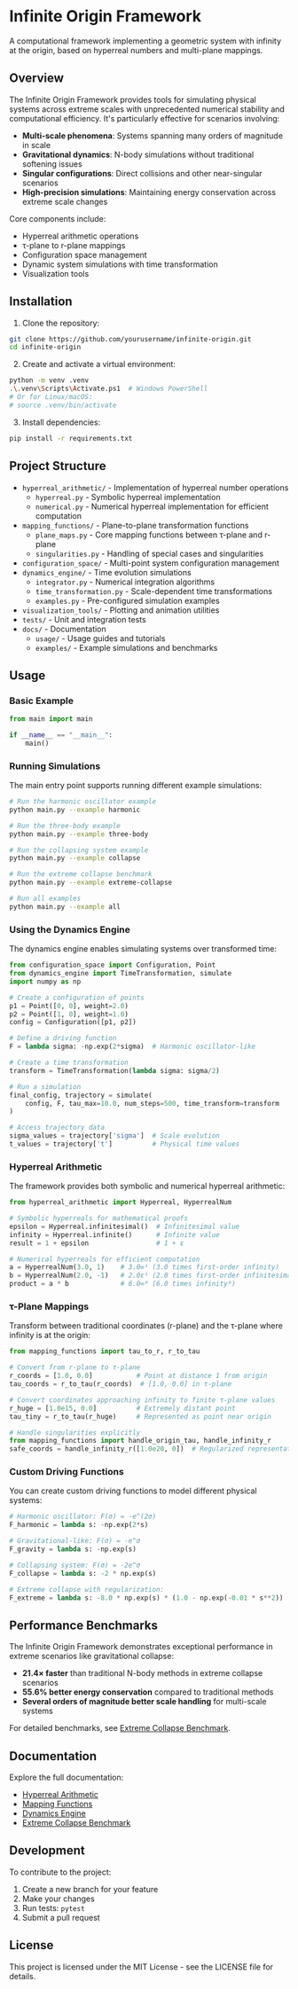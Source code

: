 # Infinite Origin Framework

A computational framework implementing a geometric system with infinity at the origin, based on hyperreal numbers and multi-plane mappings.

## Overview

The Infinite Origin Framework provides tools for simulating physical systems across extreme scales with unprecedented numerical stability and computational efficiency. It's particularly effective for scenarios involving:

- **Multi-scale phenomena**: Systems spanning many orders of magnitude in scale
- **Gravitational dynamics**: N-body simulations without traditional softening issues
- **Singular configurations**: Direct collisions and other near-singular scenarios
- **High-precision simulations**: Maintaining energy conservation across extreme scale changes

Core components include:
- Hyperreal arithmetic operations
- τ-plane to r-plane mappings
- Configuration space management
- Dynamic system simulations with time transformation
- Visualization tools

## Installation

1. Clone the repository:
```bash
git clone https://github.com/yourusername/infinite-origin.git
cd infinite-origin
```

2. Create and activate a virtual environment:
```bash
python -m venv .venv
.\.venv\Scripts\Activate.ps1  # Windows PowerShell
# Or for Linux/macOS:
# source .venv/bin/activate
```

3. Install dependencies:
```bash
pip install -r requirements.txt
```

## Project Structure

- `hyperreal_arithmetic/` - Implementation of hyperreal number operations
  - `hyperreal.py` - Symbolic hyperreal implementation
  - `numerical.py` - Numerical hyperreal implementation for efficient computation
- `mapping_functions/` - Plane-to-plane transformation functions
  - `plane_maps.py` - Core mapping functions between τ-plane and r-plane
  - `singularities.py` - Handling of special cases and singularities
- `configuration_space/` - Multi-point system configuration management
- `dynamics_engine/` - Time evolution simulations
  - `integrator.py` - Numerical integration algorithms
  - `time_transformation.py` - Scale-dependent time transformations
  - `examples.py` - Pre-configured simulation examples
- `visualization_tools/` - Plotting and animation utilities
- `tests/` - Unit and integration tests
- `docs/` - Documentation
  - `usage/` - Usage guides and tutorials
  - `examples/` - Example simulations and benchmarks

## Usage

### Basic Example

```python
from main import main

if __name__ == "__main__":
    main()
```

### Running Simulations
The main entry point supports running different example simulations:

```bash
# Run the harmonic oscillator example
python main.py --example harmonic

# Run the three-body example
python main.py --example three-body

# Run the collapsing system example
python main.py --example collapse

# Run the extreme collapse benchmark
python main.py --example extreme-collapse

# Run all examples
python main.py --example all
```

### Using the Dynamics Engine

The dynamics engine enables simulating systems over transformed time:

```python
from configuration_space import Configuration, Point
from dynamics_engine import TimeTransformation, simulate
import numpy as np

# Create a configuration of points
p1 = Point([0, 0], weight=2.0)
p2 = Point([1, 0], weight=1.0)
config = Configuration([p1, p2])

# Define a driving function
F = lambda sigma: -np.exp(2*sigma)  # Harmonic oscillator-like

# Create a time transformation
transform = TimeTransformation(lambda sigma: sigma/2)

# Run a simulation
final_config, trajectory = simulate(
    config, F, tau_max=10.0, num_steps=500, time_transform=transform
)

# Access trajectory data
sigma_values = trajectory['sigma']  # Scale evolution
t_values = trajectory['t']          # Physical time values
```

### Hyperreal Arithmetic

The framework provides both symbolic and numerical hyperreal arithmetic:

```python
from hyperreal_arithmetic import Hyperreal, HyperrealNum

# Symbolic hyperreals for mathematical proofs
epsilon = Hyperreal.infinitesimal()  # Infinitesimal value
infinity = Hyperreal.infinite()      # Infinite value
result = 1 + epsilon                 # 1 + ε

# Numerical hyperreals for efficient computation
a = HyperrealNum(3.0, 1)    # 3.0∞¹ (3.0 times first-order infinity)
b = HyperrealNum(2.0, -1)   # 2.0ε¹ (2.0 times first-order infinitesimal)
product = a * b             # 6.0∞⁰ (6.0 times infinity⁰)
```

### τ-Plane Mappings

Transform between traditional coordinates (r-plane) and the τ-plane where infinity is at the origin:

```python
from mapping_functions import tau_to_r, r_to_tau

# Convert from r-plane to τ-plane
r_coords = [1.0, 0.0]           # Point at distance 1 from origin
tau_coords = r_to_tau(r_coords)  # [1.0, 0.0] in τ-plane

# Convert coordinates approaching infinity to finite τ-plane values
r_huge = [1.0e15, 0.0]          # Extremely distant point
tau_tiny = r_to_tau(r_huge)     # Represented as point near origin

# Handle singularities explicitly
from mapping_functions import handle_origin_tau, handle_infinity_r
safe_coords = handle_infinity_r([1.0e20, 0])  # Regularized representation
```

### Custom Driving Functions

You can create custom driving functions to model different physical systems:

```python
# Harmonic oscillator: F(σ) = -e^(2σ)
F_harmonic = lambda s: -np.exp(2*s)

# Gravitational-like: F(σ) = -e^σ
F_gravity = lambda s: -np.exp(s)

# Collapsing system: F(σ) = -2e^σ
F_collapse = lambda s: -2 * np.exp(s)

# Extreme collapse with regularization:
F_extreme = lambda s: -8.0 * np.exp(s) * (1.0 - np.exp(-0.01 * s**2))
```

## Performance Benchmarks

The Infinite Origin Framework demonstrates exceptional performance in extreme scenarios like gravitational collapse:

- **21.4× faster** than traditional N-body methods in extreme collapse scenarios
- **55.6% better energy conservation** compared to traditional methods
- **Several orders of magnitude better scale handling** for multi-scale systems

For detailed benchmarks, see [Extreme Collapse Benchmark](docs/usage/extreme-collapse-scenario-analysis.md).

## Documentation

Explore the full documentation:

- [Hyperreal Arithmetic](docs/usage/hyperreal_arithmetic.md)
- [Mapping Functions](docs/usage/mapping_functions.md)
- [Dynamics Engine](docs/usage/dynamics.md)
- [Extreme Collapse Benchmark](docs/usage/extreme-collapse-scenario-analysis.md)

## Development

To contribute to the project:
1. Create a new branch for your feature
2. Make your changes
3. Run tests: `pytest`
4. Submit a pull request

## License

This project is licensed under the MIT License - see the LICENSE file for details. 